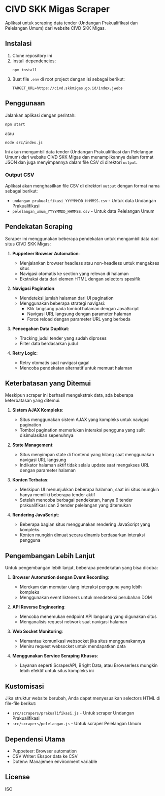 # CIVD SKK Migas Scraper

Aplikasi untuk scraping data tender (Undangan Prakualifikasi dan Pelelangan Umum) dari website CIVD SKK Migas.

## Instalasi

1. Clone repository ini
2. Install dependencies:
   ```
   npm install
   ```
3. Buat file `.env` di root project dengan isi sebagai berikut:
   ```
   TARGET_URL=https://civd.skkmigas.go.id/index.jwebs
   ```

## Penggunaan

Jalankan aplikasi dengan perintah:

```
npm start
```
atau
```
node src/index.js
```

Ini akan mengambil data tender (Undangan Prakualifikasi dan Pelelangan Umum) dari website CIVD SKK Migas dan menampilkannya dalam format JSON dan juga menyimpannya dalam file CSV di direktori `output`.

### Output CSV

Aplikasi akan menghasilkan file CSV di direktori `output` dengan format nama sebagai berikut:
- `undangan_prakualifikasi_YYYYMMDD_HHMMSS.csv` - Untuk data Undangan Prakualifikasi
- `pelelangan_umum_YYYYMMDD_HHMMSS.csv` - Untuk data Pelelangan Umum

## Pendekatan Scraping

Scraper ini menggunakan beberapa pendekatan untuk mengambil data dari situs CIVD SKK Migas:

1. **Puppeteer Browser Automation**:
   - Menjalankan browser headless atau non-headless untuk mengakses situs
   - Navigasi otomatis ke section yang relevan di halaman
   - Ekstraksi data dari elemen HTML dengan selectors spesifik

2. **Navigasi Pagination**:
   - Mendeteksi jumlah halaman dari UI pagination
   - Menggunakan beberapa strategi navigasi:
     - Klik langsung pada tombol halaman dengan JavaScript
     - Navigasi URL langsung dengan parameter halaman
     - Force reload dengan parameter URL yang berbeda

3. **Pencegahan Data Duplikat**:
   - Tracking judul tender yang sudah diproses
   - Filter data berdasarkan judul

4. **Retry Logic**:
   - Retry otomatis saat navigasi gagal
   - Mencoba pendekatan alternatif untuk memuat halaman

## Keterbatasan yang Ditemui

Meskipun scraper ini berhasil mengekstrak data, ada beberapa keterbatasan yang ditemui:

1. **Sistem AJAX Kompleks**:
   - Situs menggunakan sistem AJAX yang kompleks untuk navigasi pagination
   - Tombol pagination memerlukan interaksi pengguna yang sulit disimulasikan sepenuhnya

2. **State Management**:
   - Situs menyimpan state di frontend yang hilang saat menggunakan navigasi URL langsung
   - Indikator halaman aktif tidak selalu update saat mengakses URL dengan parameter halaman

3. **Konten Terbatas**:
   - Meskipun UI menunjukkan beberapa halaman, saat ini situs mungkin hanya memiliki beberapa tender aktif
   - Setelah mencoba berbagai pendekatan, hanya 6 tender prakualifikasi dan 2 tender pelelangan yang ditemukan

4. **Rendering JavaScript**:
   - Beberapa bagian situs menggunakan rendering JavaScript yang kompleks
   - Konten mungkin dimuat secara dinamis berdasarkan interaksi pengguna

## Pengembangan Lebih Lanjut

Untuk pengembangan lebih lanjut, beberapa pendekatan yang bisa dicoba:

1. **Browser Automation dengan Event Recording**:
   - Merekam dan memutar ulang interaksi pengguna yang lebih kompleks
   - Menggunakan event listeners untuk mendeteksi perubahan DOM

2. **API Reverse Engineering**:
   - Mencoba menemukan endpoint API langsung yang digunakan situs
   - Menganalisis request network saat navigasi halaman

3. **Web Socket Monitoring**:
   - Memantau komunikasi websocket jika situs menggunakannya
   - Meniru request websocket untuk mendapatkan data

4. **Menggunakan Service Scraping Khusus**:
   - Layanan seperti ScraperAPI, Bright Data, atau Browserless mungkin lebih efektif untuk situs kompleks ini

## Kustomisasi

Jika struktur website berubah, Anda dapat menyesuaikan selectors HTML di file-file berikut:
- `src/scrapers/prakualifikasi.js` - Untuk scraper Undangan Prakualifikasi
- `src/scrapers/pelelangan.js` - Untuk scraper Pelelangan Umum

## Dependensi Utama

- Puppeteer: Browser automation
- CSV Writer: Ekspor data ke CSV
- Dotenv: Manajemen environment variable

## License

ISC 